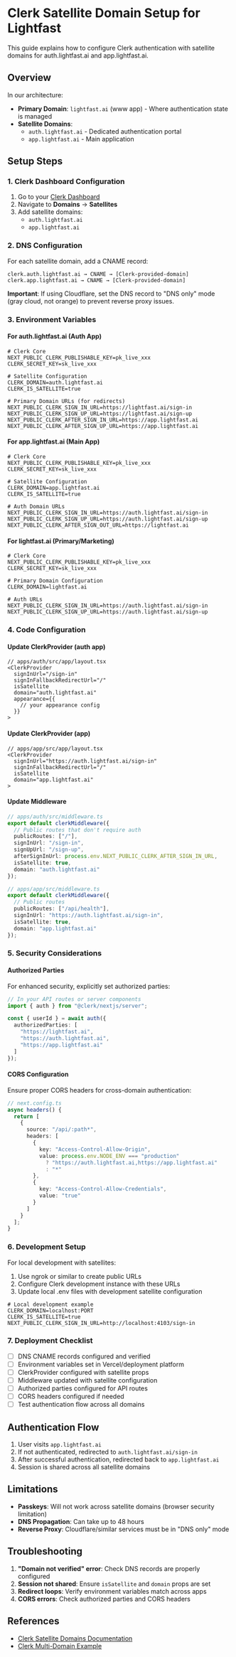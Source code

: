 # Clerk Satellite Domain Setup for Lightfast

This guide explains how to configure Clerk authentication with satellite domains for auth.lightfast.ai and app.lightfast.ai.

## Overview

In our architecture:
- **Primary Domain**: `lightfast.ai` (www app) - Where authentication state is managed
- **Satellite Domains**:
  - `auth.lightfast.ai` - Dedicated authentication portal
  - `app.lightfast.ai` - Main application

## Setup Steps

### 1. Clerk Dashboard Configuration

1. Go to your [Clerk Dashboard](https://dashboard.clerk.com/)
2. Navigate to **Domains** → **Satellites**
3. Add satellite domains:
   - `auth.lightfast.ai`
   - `app.lightfast.ai`

### 2. DNS Configuration

For each satellite domain, add a CNAME record:

```
clerk.auth.lightfast.ai → CNAME → [Clerk-provided-domain]
clerk.app.lightfast.ai → CNAME → [Clerk-provided-domain]
```

**Important**: If using Cloudflare, set the DNS record to "DNS only" mode (gray cloud, not orange) to prevent reverse proxy issues.

### 3. Environment Variables

#### For auth.lightfast.ai (Auth App)

```env
# Clerk Core
NEXT_PUBLIC_CLERK_PUBLISHABLE_KEY=pk_live_xxx
CLERK_SECRET_KEY=sk_live_xxx

# Satellite Configuration
CLERK_DOMAIN=auth.lightfast.ai
CLERK_IS_SATELLITE=true

# Primary Domain URLs (for redirects)
NEXT_PUBLIC_CLERK_SIGN_IN_URL=https://lightfast.ai/sign-in
NEXT_PUBLIC_CLERK_SIGN_UP_URL=https://lightfast.ai/sign-up
NEXT_PUBLIC_CLERK_AFTER_SIGN_IN_URL=https://app.lightfast.ai
NEXT_PUBLIC_CLERK_AFTER_SIGN_UP_URL=https://app.lightfast.ai
```

#### For app.lightfast.ai (Main App)

```env
# Clerk Core
NEXT_PUBLIC_CLERK_PUBLISHABLE_KEY=pk_live_xxx
CLERK_SECRET_KEY=sk_live_xxx

# Satellite Configuration
CLERK_DOMAIN=app.lightfast.ai
CLERK_IS_SATELLITE=true

# Auth Domain URLs
NEXT_PUBLIC_CLERK_SIGN_IN_URL=https://auth.lightfast.ai/sign-in
NEXT_PUBLIC_CLERK_SIGN_UP_URL=https://auth.lightfast.ai/sign-up
NEXT_PUBLIC_CLERK_AFTER_SIGN_OUT_URL=https://lightfast.ai
```

#### For lightfast.ai (Primary/Marketing)

```env
# Clerk Core
NEXT_PUBLIC_CLERK_PUBLISHABLE_KEY=pk_live_xxx
CLERK_SECRET_KEY=sk_live_xxx

# Primary Domain Configuration
CLERK_DOMAIN=lightfast.ai

# Auth URLs
NEXT_PUBLIC_CLERK_SIGN_IN_URL=https://auth.lightfast.ai/sign-in
NEXT_PUBLIC_CLERK_SIGN_UP_URL=https://auth.lightfast.ai/sign-up
```

### 4. Code Configuration

#### Update ClerkProvider (auth app)

```tsx
// apps/auth/src/app/layout.tsx
<ClerkProvider
  signInUrl="/sign-in"
  signInFallbackRedirectUrl="/"
  isSatellite
  domain="auth.lightfast.ai"
  appearance={{
    // your appearance config
  }}
>
```

#### Update ClerkProvider (app)

```tsx
// apps/app/src/app/layout.tsx
<ClerkProvider
  signInUrl="https://auth.lightfast.ai/sign-in"
  signInFallbackRedirectUrl="/"
  isSatellite
  domain="app.lightfast.ai"
>
```

#### Update Middleware

```typescript
// apps/auth/src/middleware.ts
export default clerkMiddleware({
  // Public routes that don't require auth
  publicRoutes: ["/"],
  signInUrl: "/sign-in",
  signUpUrl: "/sign-up",
  afterSignInUrl: process.env.NEXT_PUBLIC_CLERK_AFTER_SIGN_IN_URL,
  isSatellite: true,
  domain: "auth.lightfast.ai"
});

// apps/app/src/middleware.ts
export default clerkMiddleware({
  // Public routes
  publicRoutes: ["/api/health"],
  signInUrl: "https://auth.lightfast.ai/sign-in",
  isSatellite: true,
  domain: "app.lightfast.ai"
});
```

### 5. Security Considerations

#### Authorized Parties

For enhanced security, explicitly set authorized parties:

```typescript
// In your API routes or server components
import { auth } from "@clerk/nextjs/server";

const { userId } = await auth({
  authorizedParties: [
    "https://lightfast.ai",
    "https://auth.lightfast.ai", 
    "https://app.lightfast.ai"
  ]
});
```

#### CORS Configuration

Ensure proper CORS headers for cross-domain authentication:

```typescript
// next.config.ts
async headers() {
  return [
    {
      source: "/api/:path*",
      headers: [
        {
          key: "Access-Control-Allow-Origin",
          value: process.env.NODE_ENV === "production" 
            ? "https://auth.lightfast.ai,https://app.lightfast.ai" 
            : "*"
        },
        {
          key: "Access-Control-Allow-Credentials",
          value: "true"
        }
      ]
    }
  ];
}
```

### 6. Development Setup

For local development with satellites:

1. Use ngrok or similar to create public URLs
2. Configure Clerk development instance with these URLs
3. Update local .env files with development satellite configuration

```env
# Local development example
CLERK_DOMAIN=localhost:PORT
CLERK_IS_SATELLITE=true
NEXT_PUBLIC_CLERK_SIGN_IN_URL=http://localhost:4103/sign-in
```

### 7. Deployment Checklist

- [ ] DNS CNAME records configured and verified
- [ ] Environment variables set in Vercel/deployment platform
- [ ] ClerkProvider configured with satellite props
- [ ] Middleware updated with satellite configuration
- [ ] Authorized parties configured for API routes
- [ ] CORS headers configured if needed
- [ ] Test authentication flow across all domains

## Authentication Flow

1. User visits `app.lightfast.ai`
2. If not authenticated, redirected to `auth.lightfast.ai/sign-in`
3. After successful authentication, redirected back to `app.lightfast.ai`
4. Session is shared across all satellite domains

## Limitations

- **Passkeys**: Will not work across satellite domains (browser security limitation)
- **DNS Propagation**: Can take up to 48 hours
- **Reverse Proxy**: Cloudflare/similar services must be in "DNS only" mode

## Troubleshooting

1. **"Domain not verified" error**: Check DNS records are properly configured
2. **Session not shared**: Ensure `isSatellite` and `domain` props are set
3. **Redirect loops**: Verify environment variables match across apps
4. **CORS errors**: Check authorized parties and CORS headers

## References

- [Clerk Satellite Domains Documentation](https://clerk.com/docs/advanced-usage/satellite-domains)
- [Clerk Multi-Domain Example](https://github.com/clerk/clerk-nextjs-multi-domain-example)